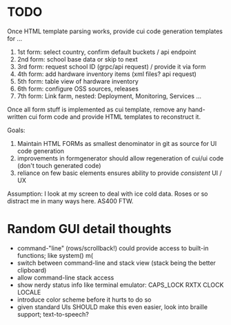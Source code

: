 # TODO 

Once HTML template parsing works, provide cui code generation templates for ...

1. 1st form: select country, confirm default buckets / api endpoint
1. 2nd form: school base data or skip to next
1. 3rd form: request school ID (grpc/api request) / provide it via form
1. 4th form: add hardware inventory items (xml files? api request)
1. 5th form: table view of hardware inventory
1. 6th form: configure OSS sources, releases
1. 7th form: Link farm, nested: Deployment, Monitoring, Services ...

Once all form stuff is implemented as cui template,
remove any hand-written cui form code and provide
HTML templates to reconstruct it.

Goals:

1. Maintain HTML FORMs as smallest denominator in git as source for UI code generation
1. improvements in formgenerator should allow regeneration of cui/ui code (don't touch generated code)
1. reliance on few basic elements ensures ability to provide *consistent* UI / UX

Assumption: I look at my screen to deal with ice cold data. Roses or so distract me in many ways here. AS400 FTW.

# Random GUI detail thoughts

- command-"line" (rows/scrollback!) could provide access to built-in functions; like system() m(
- switch between command-line and stack view (stack being the better clipboard)
- allow command-line stack access
- show nerdy status info like terminal emulator: CAPS_LOCK RXTX CLOCK LOCALE
- introduce color scheme before it hurts to do so
- given standard UIs SHOULD make this even easier, look into braille support; text-to-speech?
